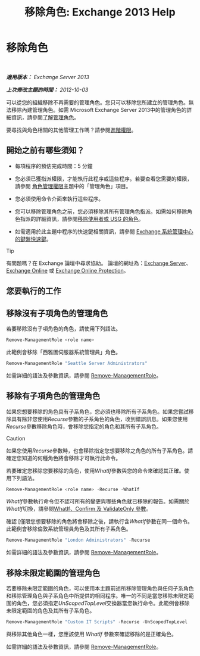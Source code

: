 ﻿---
title: '移除角色: Exchange 2013 Help'
TOCTitle: 移除角色
ms:assetid: 2fb6f453-f37a-4636-8353-3f9927f81298
ms:mtpsurl: https://technet.microsoft.com/zh-tw/library/Dd335178(v=EXCHG.150)
ms:contentKeyID: 50472789
ms.date: 05/21/2018
mtps_version: v=EXCHG.150
ms.translationtype: MT
---

# 移除角色

 

_**適用版本：** Exchange Server 2013_

_**上次修改主題的時間：** 2012-10-03_

可以從您的組織移除不再需要的管理角色。您只可以移除您所建立的管理角色。無法移除內建管理角色。如需 Microsoft Exchange Server 2013中的管理角色的詳細資訊，請參閱[了解管理角色](understanding-management-roles-exchange-2013-help.md)。

要尋找與角色相關的其他管理工作嗎？請參閱[進階權限](advanced-permissions-exchange-2013-help.md)。

## 開始之前有哪些須知？

  - 每項程序的預估完成時間：5 分鐘

  - 您必須已獲指派權限，才能執行此程序或這些程序。若要查看您需要的權限，請參閱 [角色管理權限](role-management-permissions-exchange-2013-help.md)主題中的「管理角色」項目。

  - 您必須使用命令介面來執行這些程序。

  - 您可以移除管理角色之前，您必須移除其所有管理角色指派。如需如何移除角色指派的詳細資訊，請參閱[移除使用者或 USG 的角色](remove-a-role-from-a-user-or-usg-exchange-2013-help.md)。

  - 如需適用於此主題中程序的快速鍵相關資訊，請參閱 [Exchange 系統管理中心的鍵盤快速鍵](keyboard-shortcuts-in-the-exchange-admin-center-exchange-online-protection-help.md)。


> [!TIP]  
> 有問題嗎？在 Exchange 論壇中尋求協助。 論壇的網址為：<a href="https://go.microsoft.com/fwlink/p/?linkid=60612">Exchange Server</a>、 <a href="https://go.microsoft.com/fwlink/p/?linkid=267542">Exchange Online</a> 或 <a href="https://go.microsoft.com/fwlink/p/?linkid=285351">Exchange Online Protection</a>。




## 您要執行的工作

## 移除沒有子項角色的管理角色

若要移除沒有子項角色的角色，請使用下列語法。

```powershell
Remove-ManagementRole <role name>
```

此範例會移除「西雅圖伺服器系統管理員」角色。

```powershell
Remove-ManagementRole "Seattle Server Administrators"
```

如需詳細的語法及參數資訊，請參閱 [Remove-ManagementRole](https://technet.microsoft.com/zh-tw/library/dd351170\(v=exchg.150\))。

## 移除有子項角色的管理角色

如果您想要移除的角色具有子系角色，您必須也移除所有子系角色。如果您嘗試移除具有除非您使用*Recurse*參數的子系角色的角色，收到錯誤訊息。如果您使用*Recurse*參數移除角色時，會移除您指定的角色和其所有子系角色。


> [!CAUTION]  
> 如果您使用<em>Recurse</em>參數時，也會移除指定您想要移除之角色的所有子系角色。請確定您知道的何種角色將會移除才可執行此命令。




若要確定您移除您要移除的角色，使用*WhatIf*參數與您的命令來確認其正確。使用下列語法。

```powershell
Remove-ManagementRole <role name> -Recurse -WhatIf
```

*WhatIf*參數執行命令但不認可所有的變更與哪些角色就已移除的報告。如需關於*WhatIf*切換，請參閱[WhatIf、Confirm 及 ValidateOnly 參數](whatif-confirm-and-validateonly-switches-exchange-2013-help.md)。

確認 \[僅限您想要移除的角色將會移除之後，請執行含*WhatIf*參數在同一個命令。此範例會移除倫敦系統管理員角色及其所有子系角色。

```powershell
Remove-ManagementRole "London Administrators" -Recurse
```

如需詳細的語法及參數資訊，請參閱 [Remove-ManagementRole](https://technet.microsoft.com/zh-tw/library/dd351170\(v=exchg.150\))。

## 移除未限定範圍的管理角色

若要移除未限定範圍的角色，可以使用本主題前述所移除管理角色與任何子系角色和移除管理角色與子系角色中所提供的相同程序。唯一的不同是當您移除未限定範圍的角色，您必須指定*UnScopedTopLevel*交換器當您執行命令。此範例會移除未限定範圍的角色及其所有子系角色。

```powershell
Remove-ManagementRole "Custom IT Scripts" -Recurse -UnScopedTopLevel
```

與移除其他角色一樣，您應該使用 *WhatIf* 參數來確認移除的是正確角色。

如需詳細的語法及參數資訊，請參閱 [Remove-ManagementRole](https://technet.microsoft.com/zh-tw/library/dd351170\(v=exchg.150\))。

